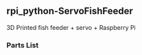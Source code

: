 ## rpi_python-ServoFishFeeder
3D Printed fish feeder  + servo + Raspberry Pi

### Parts List
<!--stackedit_data:
eyJoaXN0b3J5IjpbMTI0MDUzMzIyNF19
-->